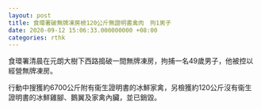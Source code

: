 ```yaml
---
layout: post
title: 食環署破無牌凍房檢120公斤無證明書禽肉　拘1男子
date: 2020-09-12 15:06:33.000000000 +08:00
categories: rthk
---
```


食環署清晨在元朗大樹下西路搗破一間無牌凍房，拘捕一名49歲男子，他被控以經營無牌凍房。

行動中搜獲約6700公斤附有衞生證明書的冰鮮家禽，另檢獲約120公斤沒有衞生證明書的冰鮮雞腳、鵝翼及家禽內臟，並已銷毀。
